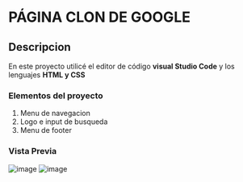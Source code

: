 # PÁGINA CLON DE GOOGLE
## Descripcion
En este proyecto utilicé el editor de código **visual Studio Code** y los lenguajes **HTML y CSS**

### Elementos del proyecto
<ol>
  <li>Menu de navegacion</li>
  <li>Logo e input de busqueda</li>
  <li>Menu de footer</li>
</ol>

### Vista Previa
![image](https://github.com/AdrianaRicardez/google-clon/assets/151890820/4aeb53cf-e8b6-4e42-bbdb-539ce186ecb0)
![image](https://github.com/AdrianaRicardez/google-clon/assets/151890820/043de7fb-91fa-4c95-991d-3660a24d42d0)



